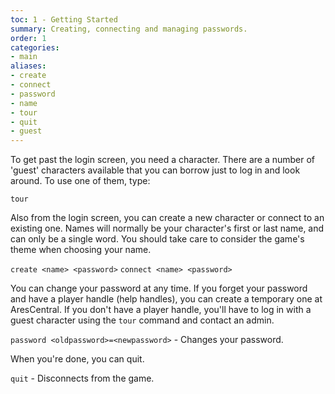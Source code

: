 ```yaml
---
toc: 1 - Getting Started
summary: Creating, connecting and managing passwords.
order: 1
categories:
- main
aliases:
- create
- connect
- password
- name
- tour
- quit
- guest
---
```

To get past the login screen, you need a character.  There are a number of 'guest' characters available that you can borrow just to log in and look around.  To use one of them, type:

`tour`

Also from the login screen, you can create a new character or connect to an existing one.  Names will normally be your character's first or last name, and can only be a single word.  You should take care to consider the game's theme when choosing your name.  

`create <name> <password>`
`connect <name> <password>`

You can change your password at any time.  If you forget your password and have a player handle (help handles), you can create a temporary one at AresCentral.  If you don't have a player handle, you'll have to log in with a guest character using the `tour` command and contact an admin.

`password <oldpassword>=<newpassword>` - Changes your password.

When you're done, you can quit.

`quit` - Disconnects from the game.  
